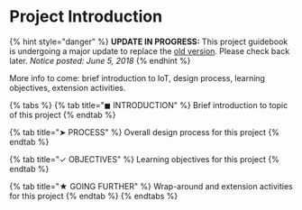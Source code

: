 # Project Introduction

{% hint style="danger" %}
**UPDATE IN PROGRESS:** This project guidebook is undergoing a major update to replace the [old version](https://docs.idew.org/internet-of-things-project/). Please check back later.  _Notice posted: June 5, 2018_
{% endhint %}

More info to come: brief introduction to IoT,  design process, learning objectives, extension activities.

{% tabs %}
{% tab title="◼ INTRODUCTION" %}
Brief introduction to topic of this project
{% endtab %}

{% tab title="➤ PROCESS" %}
Overall design process for this project
{% endtab %}

{% tab title="✓ OBJECTIVES" %}
Learning objectives for this project
{% endtab %}

{% tab title="★ GOING FURTHER" %}
Wrap-around and extension activities for this project
{% endtab %}
{% endtabs %}

